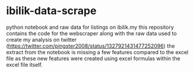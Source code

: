 # ibilik-data-scrape
python notebook and raw data for listings on ibilik.my
this repository contains the code for the webscraper along with the raw data used to create my analysis on twitter (https://twitter.com/pingster2008/status/1327921431477252096)
the extract from the notebook is missing a few features compared to the excel file as these new features were created using excel formulas within the excel file itself.
